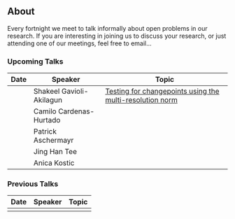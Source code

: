 ## About

Every fortnight we meet to talk informally about open problems in our research. If you are interesting in joining us to discuss your research, or just attending one of our meetings, feel free to email...

### Upcoming Talks

| Date | Speaker | Topic |
|---|---|---|
| | Shakeel Gavioli-Akilagun | [Testing for changepoints using the multi-resolution norm](talks/dd-mm-yy-FirstName-LastName.md) |
| | Camilo Cardenas-Hurtado | |
| | Patrick Aschermayr | |
| | Jing Han Tee | |
| | Anica Kostic | |

### Previous Talks

| Date | Speaker | Topic |
|---|---|---|
| | | |
